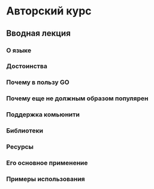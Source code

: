 # Авторский курс 
## Вводная лекция


### О языке
### Достоинства
### Почему в пользу GO
### Почему еще не должным образом популярен
### Поддержка комьюнити
### Библиотеки 
### Ресурсы

### Его основное применение 
### Примеры использования
